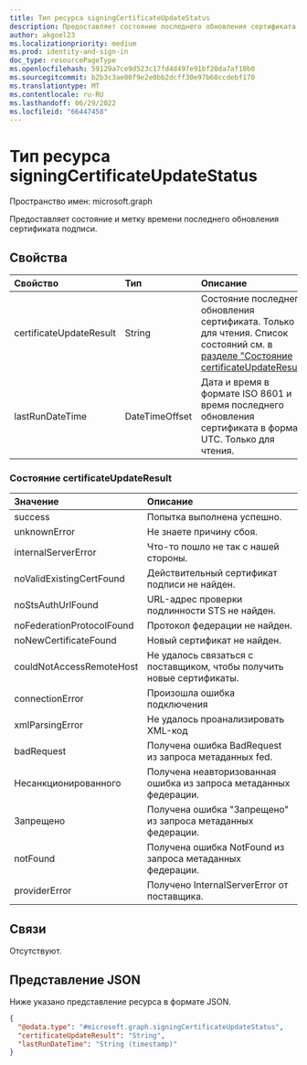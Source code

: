 ```yaml
---
title: Тип ресурса signingCertificateUpdateStatus
description: Предоставляет состояние последнего обновления сертификата подписи.
author: akgoel23
ms.localizationpriority: medium
ms.prod: identity-and-sign-in
doc_type: resourcePageType
ms.openlocfilehash: 59129a7ce9d523c17fd4d497e91bf20da7af10b0
ms.sourcegitcommit: b2b3c3ae00f9e2e0bb2dcff30e97b60ccdebf170
ms.translationtype: MT
ms.contentlocale: ru-RU
ms.lasthandoff: 06/29/2022
ms.locfileid: "66447458"
---
```

# <a name="signingcertificateupdatestatus-resource-type"></a>Тип ресурса signingCertificateUpdateStatus

Пространство имен: microsoft.graph

Предоставляет состояние и метку времени последнего обновления сертификата подписи. 

## <a name="properties"></a>Свойства
|Свойство|Тип|Описание|
|:---|:---|:---|
|certificateUpdateResult|String|Состояние последнего обновления сертификата. Только для чтения. Список состояний см. в [разделе "Состояние certificateUpdateResult"](#certificateupdateresult-status).|
|lastRunDateTime|DateTimeOffset|Дата и время в формате ISO 8601 и время последнего обновления сертификата в формате UTC. Только для чтения. |

### <a name="certificateupdateresult-status"></a>Состояние certificateUpdateResult
| Значение | Описание |
| :--- | :--- |
|success|Попытка выполнена успешно.|
|unknownError|Не знаете причину сбоя.|
|internalServerError|Что-то пошло не так с нашей стороны.|
|noValidExistingCertFound|Действительный сертификат подписи не найден.|
|noStsAuthUrlFound|URL-адрес проверки подлинности STS не найден.|
|noFederationProtocolFound|Протокол федерации не найден.|
|noNewCertificateFound|Новый сертификат не найден.|
|couldNotAccessRemoteHost|Не удалось связаться с поставщиком, чтобы получить новые сертификаты.|
|connectionError|Произошла ошибка подключения|
|xmlParsingError|Не удалось проанализировать XML-код|
|badRequest|Получена ошибка BadRequest из запроса метаданных fed.|
|Несанкционированного|Получена неавторизованная ошибка из запроса метаданных федерации.|
|Запрещено|Получена ошибка "Запрещено" из запроса метаданных федерации.|
|notFound|Получена ошибка NotFound из запроса метаданных федерации.|
|providerError|Получено InternalServerError от поставщика.|


## <a name="relationships"></a>Связи
Отсутствуют.

## <a name="json-representation"></a>Представление JSON
Ниже указано представление ресурса в формате JSON.
<!-- {
  "blockType": "resource",
  "@odata.type": "microsoft.graph.signingCertificateUpdateStatus"
}
-->
``` json
{
  "@odata.type": "#microsoft.graph.signingCertificateUpdateStatus",
  "certificateUpdateResult": "String",
  "lastRunDateTime": "String (timestamp)"
}
```

